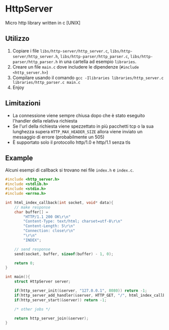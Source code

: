# HttpServer
Micro http library written in c [UNIX]

## Utilizzo
1. Copiare i file `libs/http-server/http_server.c`, `libs/http-server/http_server.h`, `libs/http-parser/http_parser.c`, `libs/http-parser/http_parser.h` in una cartella ad esempio `libraries`.
2. Creare un file `main.c` dove includere le dipendenze (`#include <http_server.h>`)
3. Compilare usando il comando `gcc -Ilibraries libraries/http_server.c libraries/http_parser.c main.c`
4. Enjoy

## Limitazioni

- La connessione viene sempre chiusa dopo che è stato eseguito l'handler della relativa richiesta
- Se l'url della richiesta viene spezzettato in più pacchetti tcp o la sua lunghezza supera `HTTP_MAX_HEADER_SIZE` allora viene inviato un messaggio di errore (probabilmente un 505)
- È supportato solo il protocollo http/1.0 e http/1.1 senza tls

## Example

Alcuni esempi di callback si trovano nei file `index.h` e `index.c`.

```c
#include <http_server.h>
#include <stdlib.h>
#include <stdio.h>
#include <errno.h>

int html_index_callback(int socket, void* data){
    // make response
    char buffer[] =
        "HTTP/1.1 200 OK\r\n"
        "Content-Type: text/html; charset=utf-8\r\n"
        "Content-Length: 5\r\n"
        "Connection: close\r\n"
        "\r\n"
        "INDEX";

    // send response
    send(socket, buffer, sizeof(buffer) - 1, 0);

    return 0;
}

int main(){
    struct HttpServer server;

    if(http_server_init(&server, "127.0.0.1", 8080)) return -1;
    if(http_server_add_handler(&server, HTTP_GET, "/", html_index_callback, NULL)) return -1;
    if(http_server_start(&server)) return -1;

    /* other jobs */

    return http_server_join(&server);
}
```